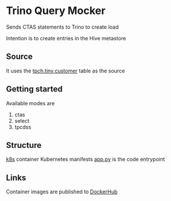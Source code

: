 # Trino Query Mocker
Sends CTAS statements to Trino to create load

Intention is to create entries in the Hive metastore

## Source
It uses the [tpch.tiny.customer](https://www.tpc.org/tpch/) table as the source

## Getting started
Available modes are
1. ctas
2. select
3. tpcdss

## Structure
[k8s](./k8s/) container Kubernetes manifests
[app.py](./app.py) is the code entrypoint

## Links
Container images are published to [DockerHub](https://hub.docker.com/repository/docker/frenoid/trino-load-tester/tags?page=1&ordering=last_updated)
